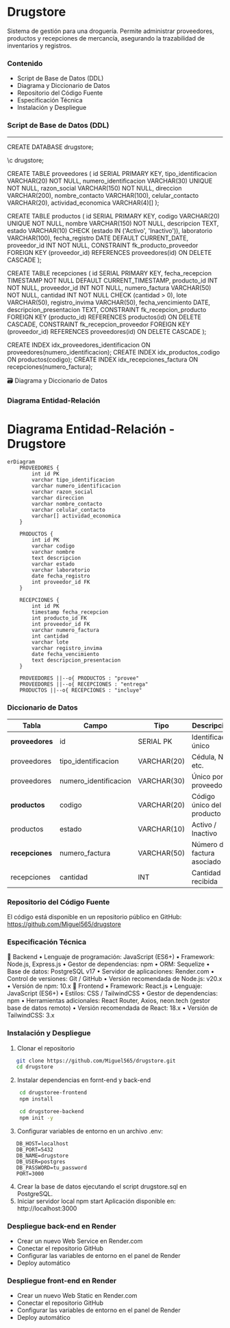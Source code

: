 # Drugstore

Sistema de gestión para una droguería. Permite administrar proveedores, productos y recepciones de mercancía, asegurando la trazabilidad de inventarios y registros.

### Contenido
- Script de Base de Datos (DDL)
- Diagrama y Diccionario de Datos
- Repositorio del Código Fuente
- Especificación Técnica
- Instalación y Despliegue

### Script de Base de Datos (DDL)
---
CREATE DATABASE drugstore;

\c drugstore;

CREATE TABLE proveedores (
    id SERIAL PRIMARY KEY,
    tipo_identificacion VARCHAR(20) NOT NULL,
    numero_identificacion VARCHAR(30) UNIQUE NOT NULL,
    razon_social VARCHAR(150) NOT NULL,
    direccion VARCHAR(200),
    nombre_contacto VARCHAR(100),
    celular_contacto VARCHAR(20),
    actividad_economica VARCHAR(4)[]
);

CREATE TABLE productos (
    id SERIAL PRIMARY KEY,
    codigo VARCHAR(20) UNIQUE NOT NULL,
    nombre VARCHAR(150) NOT NULL,
    descripcion TEXT,
    estado VARCHAR(10) CHECK (estado IN ('Activo', 'Inactivo')),
    laboratorio VARCHAR(100),
    fecha_registro DATE DEFAULT CURRENT_DATE,
    proveedor_id INT NOT NULL,
    CONSTRAINT fk_producto_proveedor FOREIGN KEY (proveedor_id) REFERENCES proveedores(id) ON DELETE CASCADE
);

CREATE TABLE recepciones (
    id SERIAL PRIMARY KEY,
    fecha_recepcion TIMESTAMP NOT NULL DEFAULT CURRENT_TIMESTAMP,
    producto_id INT NOT NULL,
    proveedor_id INT NOT NULL,
    numero_factura VARCHAR(50) NOT NULL,
    cantidad INT NOT NULL CHECK (cantidad > 0),
    lote VARCHAR(50),
    registro_invima VARCHAR(50),
    fecha_vencimiento DATE,
    descripcion_presentacion TEXT,
    CONSTRAINT fk_recepcion_producto FOREIGN KEY (producto_id) REFERENCES productos(id) ON DELETE CASCADE,
    CONSTRAINT fk_recepcion_proveedor FOREIGN KEY (proveedor_id) REFERENCES proveedores(id) ON DELETE CASCADE
);

CREATE INDEX idx_proveedores_identificacion ON proveedores(numero_identificacion);
CREATE INDEX idx_productos_codigo ON productos(codigo);
CREATE INDEX idx_recepciones_factura ON recepciones(numero_factura);

🗃️ Diagrama y Diccionario de Datos
### Diagrama Entidad-Relación
# Diagrama Entidad-Relación - Drugstore

```mermaid
erDiagram
    PROVEEDORES {
        int id PK
        varchar tipo_identificacion
        varchar numero_identificacion
        varchar razon_social
        varchar direccion
        varchar nombre_contacto
        varchar celular_contacto
        varchar[] actividad_economica
    }

    PRODUCTOS {
        int id PK
        varchar codigo
        varchar nombre
        text descripcion
        varchar estado
        varchar laboratorio
        date fecha_registro
        int proveedor_id FK
    }

    RECEPCIONES {
        int id PK
        timestamp fecha_recepcion
        int producto_id FK
        int proveedor_id FK
        varchar numero_factura
        int cantidad
        varchar lote
        varchar registro_invima
        date fecha_vencimiento
        text descripcion_presentacion
    }

    PROVEEDORES ||--o{ PRODUCTOS : "provee"
    PROVEEDORES ||--o{ RECEPCIONES : "entrega"
    PRODUCTOS ||--o{ RECEPCIONES : "incluye"

```
### Diccionario de Datos

| Tabla        | Campo                 | Tipo          | Descripción                    |
|--------------|-----------------------|---------------|--------------------------------|
| **proveedores** | id                    | SERIAL PK     | Identificador único             |
| proveedores  | tipo_identificacion   | VARCHAR(20)   | Cédula, NIT, etc.              |
| proveedores  | numero_identificacion | VARCHAR(30)   | Único por proveedor            |
| **productos**   | codigo                | VARCHAR(20)   | Código único del producto       |
| productos    | estado                | VARCHAR(10)   | Activo / Inactivo              |
| **recepciones** | numero_factura        | VARCHAR(50)   | Número de factura asociado      |
| recepciones  | cantidad              | INT           | Cantidad recibida              |

### Repositorio del Código Fuente
El código está disponible en un repositorio público en GitHub:
https://github.com/Miguel565/drugstore

### Especificación Técnica

🔹 Backend
•	Lenguaje de programación: JavaScript (ES6+)
•	Framework: Node.js, Express.js
•	Gestor de dependencias: npm
•	ORM: Sequelize
•	Base de datos: PostgreSQL v17
•	Servidor de aplicaciones: Render.com
•	Control de versiones: Git / GitHub
•	Versión recomendada de Node.js: v20.x
•	Versión de npm: 10.x
🔹 Frontend
•	Framework: React.js
•	Lenguaje: JavaScript (ES6+)
•	Estilos: CSS / TailwindCSS
•	Gestor de dependencias: npm
•	Herramientas adicionales: React Router, Axios, neon.tech (gestor base de datos remoto)
•	Versión recomendada de React: 18.x
•	Versión de TailwindCSS: 3.x

### Instalación y Despliegue

1. Clonar el repositorio
```bash
   git clone https://github.com/Miguel565/drugstore.git
   cd drugstore
```
2. Instalar dependencias en fornt-end y back-end

```bash
    cd drugstoree-frontend
    npm install
```
```bash
    cd drugstoree-backend
    npm init -y
```
3. Configurar variables de entorno en un archivo .env:

```env
   DB_HOST=localhost
   DB_PORT=5432
   DB_NAME=drugstore
   DB_USER=postgres
   DB_PASSWORD=tu_password
   PORT=3000
```
4. Crear la base de datos ejecutando el script drugstore.sql en PostgreSQL.
5. Iniciar servidor local
   npm start
   Aplicación disponible en: http://localhost:3000

### Despliegue back-end en Render
   - Crear un nuevo Web Service en Render.com
   - Conectar el repositorio GitHub
   - Configurar las variables de entorno en el panel de Render
   - Deploy automático 

### Despliegue front-end en Render
   - Crear un nuevo Web Static en Render.com
   - Conectar el repositorio GitHub
   - Configurar las variables de entorno en el panel de Render
   - Deploy automático 